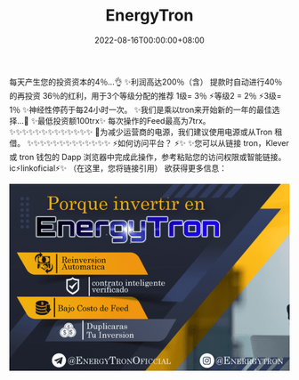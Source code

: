 ﻿---
title: "EnergyTron"
description: "💠✨⚡️EnergyTron⚡️✨💠
已验证的智能合约
✨ 正式发布✨
  ✨⚡️一月 - 4 - 2021"
date: 2022-08-16T00:00:00+08:00
lastmod: 2022-08-16T00:00:00+08:00
draft: false
authors: ["boogArno"]
featuredImage: "energytron.png"
tags: ["High risk","EnergyTron"]
categories: ["nfts"]
nfts: ["High risk"]
blockchain: "TRON"
website: "https://energytron.net/"
twitter: ""
discord: ""
telegram: "https://t.me/EnergyTronchannel"
github: ""
youtube: ""
twitch: ""
facebook: "https://www.facebook.com/enerrgytron"
instagram: "https://www.instagram.com/enerrgytron/"
reddit: ""
medium: ""
steam: ""
gitbook: ""
googleplay: ""
appstore: ""
status: "Live"
weight: 
lightgallery: true
toc: true
pinned: false
recommend: false
recommend1: false
---
每天产生您的投资资本的4％...👌
✨利润高达200％（含）
提款时自动进行40％的再投资
36％的红利，用于3个等级分配的推荐
1级= 3％
⚡️等级2 = 2％
⚡️3级= 1％
✨神经性停药于每24小时一次。
✨我们是乘以tron来开始新的一年的最佳选择...🤯
✨最低投资额100trx✨
每次操作的Feed最高为7trx。
✨✨✨✨✨✨✨✨✨✨✨✨✨
🤔为减少运营商的电源，我们建议使用电源或从Tron 租借。
✨✨✨✨✨✨✨✨✨✨✨✨✨
️⚡️如何访问平台？ ⚡️✨
✨您可以从链接 tron，Klever 或 tron 钱包的 Dapp 浏览器中完成此操作，参考粘贴您的访问权限或智能链接。
ic⚡️linkoficial⚡️✨
（在这里，您将链接引用）
欲获得更多信息：

![energytron-dapp-high-risk-tron-image1_75cefedd0293d077511849cd45f7315a](energytron-dapp-high-risk-tron-image1_75cefedd0293d077511849cd45f7315a.png)